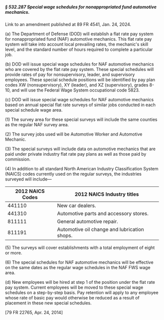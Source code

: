 ##### § 532.287 Special wage schedules for nonappropriated fund automotive mechanics. #####

Link to an amendment published at 89 FR 4541, Jan. 24, 2024.

(a) The Department of Defense (DOD) will establish a flat rate pay system for nonappropriated fund (NAF) automotive mechanics. This flat rate pay system will take into account local prevailing rates, the mechanic's skill level, and the standard number of hours required to complete a particular job.

(b) DOD will issue special wage schedules for NAF automotive mechanics who are covered by the flat rate pay system. These special schedules will provide rates of pay for nonsupervisory, leader, and supervisory employees. These special schedule positions will be identified by pay plan codes XW (nonsupervisory), XY (leader), and XZ (supervisory), grades 8-10, and will use the Federal Wage System occupational code 5823.

(c) DOD will issue special wage schedules for NAF automotive mechanics based on annual special flat rate surveys of similar jobs conducted in each special schedule wage area.

(1) The survey area for these special surveys will include the same counties as the regular NAF survey area.

(2) The survey jobs used will be Automotive Worker and Automotive Mechanic.

(3) The special surveys will include data on automotive mechanics that are paid under private industry flat rate pay plans as well as those paid by commission.

(4) In addition to all standard North American Industry Classification System (NAICS) codes currently used on the regular surveys, the industries surveyed will include—

|2012 NAICS Codes|         2012 NAICS Industry titles         |
|----------------|--------------------------------------------|
|     441110     |              New car dealers.              |
|     441310     |   Automotive parts and accessory stores.   |
|     811111     |         General automotive repair.         |
|     811191     |Automotive oil change and lubrication shops.|

(5) The surveys will cover establishments with a total employment of eight or more.

(6) The special schedules for NAF automotive mechanics will be effective on the same dates as the regular wage schedules in the NAF FWS wage area.

(d) New employees will be hired at step 1 of the position under the flat rate pay system. Current employees will be moved to these special wage schedules on a step-by-step basis. Pay retention will apply to any employee whose rate of basic pay would otherwise be reduced as a result of placement in these new special schedules.

[79 FR 22765, Apr. 24, 2014]